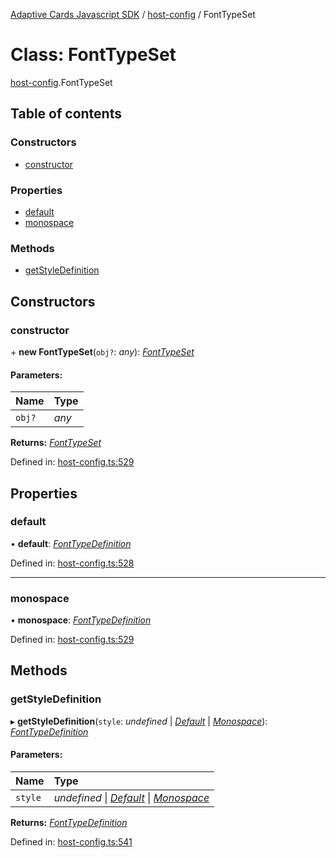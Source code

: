 [Adaptive Cards Javascript SDK](../README.md) / [host-config](../modules/host_config.md) / FontTypeSet

# Class: FontTypeSet

[host-config](../modules/host_config.md).FontTypeSet

## Table of contents

### Constructors

- [constructor](host_config.fonttypeset.md#constructor)

### Properties

- [default](host_config.fonttypeset.md#default)
- [monospace](host_config.fonttypeset.md#monospace)

### Methods

- [getStyleDefinition](host_config.fonttypeset.md#getstyledefinition)

## Constructors

### constructor

\+ **new FontTypeSet**(`obj?`: _any_): [_FontTypeSet_](host_config.fonttypeset.md)

#### Parameters:

| Name   | Type  |
| :----- | :---- |
| `obj?` | _any_ |

**Returns:** [_FontTypeSet_](host_config.fonttypeset.md)

Defined in: [host-config.ts:529](https://github.com/microsoft/AdaptiveCards/blob/0938a1f10/source/nodejs/adaptivecards/src/host-config.ts#L529)

## Properties

### default

• **default**: [_FontTypeDefinition_](host_config.fonttypedefinition.md)

Defined in: [host-config.ts:528](https://github.com/microsoft/AdaptiveCards/blob/0938a1f10/source/nodejs/adaptivecards/src/host-config.ts#L528)

---

### monospace

• **monospace**: [_FontTypeDefinition_](host_config.fonttypedefinition.md)

Defined in: [host-config.ts:529](https://github.com/microsoft/AdaptiveCards/blob/0938a1f10/source/nodejs/adaptivecards/src/host-config.ts#L529)

## Methods

### getStyleDefinition

▸ **getStyleDefinition**(`style`: _undefined_ \| [_Default_](../enums/enums.fonttype.md#default) \| [_Monospace_](../enums/enums.fonttype.md#monospace)): [_FontTypeDefinition_](host_config.fonttypedefinition.md)

#### Parameters:

| Name    | Type                                                                                                                  |
| :------ | :-------------------------------------------------------------------------------------------------------------------- |
| `style` | _undefined_ \| [_Default_](../enums/enums.fonttype.md#default) \| [_Monospace_](../enums/enums.fonttype.md#monospace) |

**Returns:** [_FontTypeDefinition_](host_config.fonttypedefinition.md)

Defined in: [host-config.ts:541](https://github.com/microsoft/AdaptiveCards/blob/0938a1f10/source/nodejs/adaptivecards/src/host-config.ts#L541)
